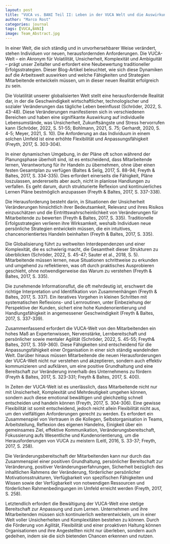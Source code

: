 ```yaml
---
layout: post
title: "VUCA vs. BANI Teil II: Leben in der VUCA Welt und die Auswirkungen auf das Individuum"
author: "Marco Rost"
categories: journal
tags: [VUCA,BANI]
image: Team_Abstract.jpg
---
```

In einer Welt, die sich ständig und in unvorhersehbarer Weise verändert, stehen Individuen vor neuen, herausfordernden Anforderungen. Die VUCA-Welt – ein Akronym für Volatilität, Unsicherheit, Komplexität und Ambiguität – prägt unser Zeitalter und erfordert eine Neubewertung traditioneller Erfolgsstrategien. Dieser Blog-Artikel beleuchtet, wie sich diese Dynamiken auf die Arbeitswelt auswirken und welche Fähigkeiten und Strategien Mitarbeitende entwickeln müssen, um in dieser neuen Realität erfolgreich zu sein.

Die Volatilität unserer globalisierten Welt stellt eine herausfordernde Realität dar, in der die Geschwindigkeit wirtschaftlicher, technologischer und sozialer Veränderungen das tägliche Leben beeinflusst (Schröder, 2022, S. 43-48). Diese Veränderungen manifestieren sich in verschiedenen Bereichen und haben eine signifikante Auswirkung auf individuelle Lebensumstände, was Unsicherheit, Zukunftsängste und Stress hervorrufen kann (Schröder, 2022, S. 51-55; Bohlmann, 2021, S. 75; Gerhardt, 2020, S. 4-5; Meyer, 2021, S. 10). Die Anforderung an das Individuum in einem solchen Umfeld ist eine erhöhte Flexibilität und Anpassungsfähigkeit (Freyth, 2017, S. 303-304).

In einer dynamischen Umgebung, in der Pläne oft schon während der Planungsphase überholt sind, ist es entscheidend, dass Mitarbeitende lernen, Verantwortung für ihr Handeln zu übernehmen, ohne über einen festen Gesamtplan zu verfügen (Baltes & Selig, 2017, S. 88-94; Freyth & Baltes, 2017, S. 334-335). Dies erfordert einerseits die Fähigkeit, Pläne loszulassen, andererseits aber auch, nicht in planlose Handlungen zu verfallen. Es geht darum, durch strukturierte Reflexion und kontinuierliches Lernen Pläne bestmöglich anzupassen (Freyth & Baltes, 2017, S. 337-338).

Die Herausforderung besteht darin, in Situationen der Unsicherheit Veränderungen hinsichtlich ihrer Bedeutsamkeit, Relevanz und ihres Risikos einzuschätzen und die Eintrittswahrscheinlichkeit von Veränderungen für Mitarbeitende zu bewerten (Freyth & Baltes, 2017, S. 335). Traditionelle Erfolgsstrategien verlieren ihre Wirksamkeit, weshalb Individuen neue persönliche Strategien entwickeln müssen, die ein intuitives, chancenorientiertes Handeln beinhalten (Freyth & Baltes, 2017, S. 335).

Die Globalisierung führt zu weltweiten Interdependenzen und einer Komplexität, die es schwierig macht, die Gesamtheit dieser Strukturen zu überblicken (Schröder, 2022, S. 45-47; Sauter et al., 2018, S. 5). Mitarbeitende müssen lernen, neue Situationen schrittweise zu erkunden und umgehend zu reflektieren, was oft durch praktisches Ausprobieren geschieht, ohne notwendigerweise das Warum zu verstehen (Freyth & Baltes, 2017, S. 335).

Die zunehmende Informationsflut, die oft mehrdeutig ist, erschwert die richtige Interpretation und Identifikation von Zusammenhängen (Freyth & Baltes, 2017, S. 337). Ein iteratives Vorgehen in kleinen Schritten mit systematischen Reflexions- und Lernroutinen, unter Einbeziehung der Perspektive der Kunden, sichert eine hohe Kundenorientierung und Handlungsfähigkeit in angemessener Geschwindigkeit (Freyth & Baltes, 2017, S. 337-339).

Zusammenfassend erfordert die VUCA-Welt von den Mitarbeitenden ein hohes Maß an Expertenwissen, Nervenstärke, Lernbereitschaft und persönlicher sowie mentaler Agilität (Schröder, 2022, S. 45-55; Freyth& Baltes, 2017, S. 359-360). Diese Fähigkeiten sind entscheidend für die Anpassungsfähigkeit einer Organisation in einer sich ständig wandelnden Welt. Darüber hinaus müssen Mitarbeitende die neuen Herausforderungen der VUCA-Welt nicht nur verstehen und akzeptieren, sondern auch effektiv kommunizieren und aufklären, um eine positive Grundhaltung und eine Bereitschaft zur Veränderung innerhalb des Unternehmens zu fördern (Freyth & Baltes, 2017, S. 323-331; Freyth & Baltes, 2017, S. 400).

In Zeiten der VUCA-Welt ist es unerlässlich, dass Mitarbeitende nicht nur mit Unsicherheit, Komplexität und Mehrdeutigkeit umgehen können, sondern auch diese emotional bewältigen und gleichzeitig schnell entscheiden und handeln können (Freyth, 2017, S. 304-306). Eine gewisse Flexibilität ist somit entscheidend, jedoch reicht allein Flexibilität nicht aus, um den vielfältigen Anforderungen gerecht zu werden. Es erfordert ein Zusammenspiel von Vertrauen in die Kollegen, Selbstorganisation in Teams, Arbeitsteilung, Reflexion des eigenen Handelns, Einigkeit über ein gemeinsames Ziel, effektive Kommunikation, Veränderungsbereitschaft, Fokussierung aufs Wesentliche und Kundenorientierung, um die Herausforderungen von VUCA zu meistern (Leitl, 2016, S. 33-37; Freyth, 2017, S. 258).

Die Veränderungsbereitschaft der Mitarbeitenden kann nur durch das Zusammenspiel einer positiven Grundhaltung, persönlicher Bereitschaft zur Veränderung, positiver Veränderungserfahrungen, Sicherheit bezüglich des inhaltlichen Rahmens der Veränderung, förderlicher persönlicher Motivationsstrukturen, Verfügbarkeit von spezifischen Fähigkeiten und Wissen sowie der Verfügbarkeit von notwendigen Ressourcen und förderlichen Rahmenbedingungen im Umfeld erreicht werden (Freyth, 2017, S. 258).

Letztendlich erfordert die Bewältigung der VUCA-Welt eine stetige Bereitschaft zur Anpassung und zum Lernen. Unternehmen und ihre Mitarbeitenden müssen sich kontinuierlich weiterentwickeln, um in einer Welt voller Unsicherheiten und Komplexitäten bestehen zu können. Durch die Förderung von Agilität, Flexibilität und einer proaktiven Haltung können Organisationen und ihre Angestellten nicht nur überleben, sondern auch gedeihen, indem sie die sich bietenden Chancen erkennen und nutzen.
